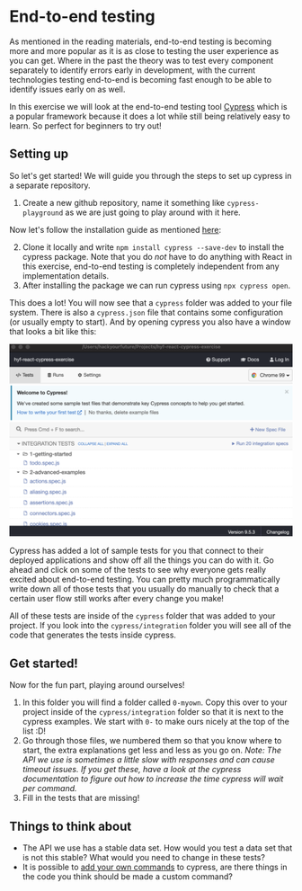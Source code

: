 # End-to-end testing

As mentioned in the reading materials, end-to-end testing is becoming more and more popular as it is as close to testing the user experience as you can get. Where in the past the theory was to test every component separately to identify errors early in development, with the current technologies testing end-to-end is becoming fast enough to be able to identify issues early on as well.

In this exercise we will look at the end-to-end testing tool [Cypress](https://www.cypress.io/) which is a popular framework because it does a lot while still being relatively easy to learn. So perfect for beginners to try out!

## Setting up

So let's get started! We will guide you through the steps to set up cypress in a separate repository.

1. Create a new github repository, name it something like `cypress-playground` as we are just going to play around with it here.

Now let's follow the installation guide as mentioned [here](https://docs.cypress.io/guides/getting-started/installing-cypress):

2. Clone it locally and write `npm install cypress --save-dev` to install the cypress package. Note that you do _not_ have to do anything with React in this exercise, end-to-end testing is completely independent from any implementation details.
3. After installing the package we can run cypress using `npx cypress open`.

This does a lot! You will now see that a `cypress` folder was added to your file system. There is also a `cypress.json` file that contains some configuration (or usually empty to start). And by opening cypress you also have a window that looks a bit like this:

![Cypress window screenshot](../../../assets/cypress-window.png)

Cypress has added a lot of sample tests for you that connect to their deployed applications and show off all the things you can do with it. Go ahead and click on some of the tests to see why everyone gets really excited about end-to-end testing. You can pretty much programmatically write down all of those tests that you usually do manually to check that a certain user flow still works after every change you make!

All of these tests are inside of the `cypress` folder that was added to your project. If you look into the `cypress/integration` folder you will see all of the code that generates the tests inside cypress.

## Get started!

Now for the fun part, playing around ourselves!

1. In this folder you will find a folder called `0-myown`. Copy this over to your project inside of the `cypress/integration` folder so that it is next to the cypress examples. We start with `0-` to make ours nicely at the top of the list :D!
2. Go through those files, we numbered them so that you know where to start, the extra explanations get less and less as you go on. _Note: The API we use is sometimes a little slow with responses and can cause timeout issues. If you get these, have a look at the cypress documentation to figure out how to increase the time cypress will wait per command._
3. Fill in the tests that are missing!

## Things to think about

- The API we use has a stable data set. How would you test a data set that is not this stable? What would you need to change in these tests?
- It is possible to [add your own commands](https://docs.cypress.io/api/cypress-api/custom-commands) to cypress, are there things in the code you think should be made a custom command?
